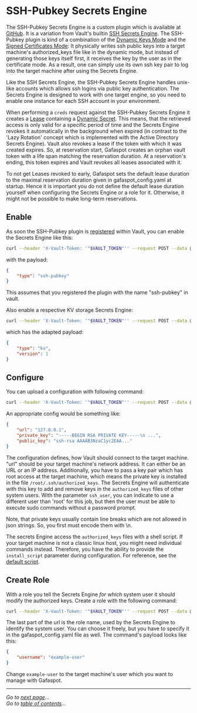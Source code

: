 # SSH-Pubkey Secrets Engine

The SSH-Pubkey Secrets Engine is a custom plugin which is available at [GitHub](github.com/AdvUni/vault-plugin-secrets-ssh-pubkey). It is a variation from Vault's builtin [SSH Secrets Engine](https://www.vaultproject.io/docs/secrets/ssh/index.html). The SSH-Pubkey plugin is kind of a combination of the [Dynamic Keys Mode](https://www.vaultproject.io/docs/secrets/ssh/dynamic-ssh-keys.html) and the [Signed Certificates Mode](https://www.vaultproject.io/docs/secrets/ssh/signed-ssh-certificates.html): It physically writes ssh public keys into a target machine's authorized_keys file like in the dynamic mode, but instead of generating those keys itself first, it receives the key by the user as in the certificate mode. As a result, one can simply use its own ssh key pair to log into the target machine after using the Secrets Engine.

Like the SSH Secrets Engine, the SSH-Pubkey Secrets Engine handles unix-like accounts which allows ssh logins via public key authentication. The Secrets Engine is designed to work with one target engine, so you need to enable one instance for each SSH account in your environment.

When performing a `creds` request against the SSH-Pubkey Secrets Engine it creates a [Lease](https://www.vaultproject.io/docs/concepts/lease.html) containing a [Dynamic Secret](https://www.hashicorp.com/blog/why-we-need-dynamic-secrets). This means, that the retrieved access is only valid for a specific period of time and the Secrets Engine revokes it automatically in the background when expired (in contrast to the 'Lazy Rotation' concept which is implemented with the Active Directory Secrets Engine). Vault also revokes a lease if the token with which it was created expires. So, at reservation start, Gafaspot creates an orphan vault token with a life span matching the reservation duration. At a reservation's ending, this token expires and Vault revokes all leases associated with it.

To not get Leases revoked to early, Gafaspot sets the default lease duration to the maximal reservation duration given in gafaspot_config.yaml at startup. Hence it is important you do not define the default lease duration yourself when configuring the Secrets Engine or a role for it. Otherwise, it might not be possible to make long-term reservations.

## Enable
As soon the SSH-Pubkey plugin is [registered](https://www.vaultproject.io/docs/internals/plugins.html#plugin-registration) within Vault, you can enable the Secrets Engine like this:

```sh
curl --header 'X-Vault-Token: '"$VAULT_TOKEN"'' --request POST --data @sshpubkey_enable.json http://127.0.0.1:8200/v1/sys/mounts/operate/<environment_name>/SSH-Pubkey
```

with the payload:

```json
{
    "type": "ssh-pubkey"
}
```
This assumes that you registered the plugin with the name "ssh-pubkey" in vault.

Also enable a respective KV storage Secrets Engine:

```sh
curl --header 'X-Vault-Token: '"$VAULT_TOKEN"'' --request POST --data @kv_enable.json http://127.0.0.1:8200/v1/sys/mounts/store/<environment_name>/SSH-Pubkey
```

which has the adapted payload:

```json
{
    "type": "kv",
    "version": 1
}
```

## Configure
You can upload a configuration with following command:

```sh
curl --header 'X-Vault-Token: '"$VAULT_TOKEN"'' --request POST --data @sshpubkey_config.json http://127.0.0.1:8200/v1/operate/<environment_name>/SSH-Pubk/config
```

An appropriate config would be something like:

```json
{
    "url": "127.0.0.1",
    "private_key": "-----BEGIN RSA PRIVATE KEY-----\n ...",
    "public_key": "ssh-rsa AAAAB3NzaC1yc2EAA..."
}
```

The configuration defines, how Vault should connect to the target machine.
"url" should be your target machine's network address. It can either be an URL or an IP address.
Additionally, you have to pass a key pair which has root access at the target machine, which means the private key is installed in the file `/root/.ssh/authorized_keys`. The Secrets Engine will authenticate with this key to add and remove keys in the `authorized_keys` files of other system users. With the parameter `ssh_user`, you can indicate to use a different user than 'root' for this job, but then the user must be able to execute sudo commands without a password prompt.

Note, that private keys usually contain line breaks which are not allowed in json strings. So, you first must encode them with \n.

The secrets Engine access the `authorized_keys` files with a shell script. If your target machine is not a classic linux host, you might need individual commands instead. Therefore, you have the ability to provide the `install_script` parameter during configuration. For reference, see the [default script](https://github.com/AdvUni/vault-plugin-secrets-ssh-pubkey/blob/master/plugin/linux_install_script.go).

## Create Role
With a role you tell the Secrets Engine *for which* system user it should modify the authorized keys. Create a role with the following command:

```sh
curl --header 'X-Vault-Token: '"$VAULT_TOKEN"'' --request POST --data @sshpubkey_role.json http://127.0.0.1:8200/v1/operate/<environment_name>/SSH-Pubkey/roles/gafaspot
```

The last part of the url is the role name, used by the Secrets Engine to identify the system user. You can choose it freely, but you have to specify it in the gafaspot_config.yaml file as well.
The command's payload looks like this:

```json
{
    "username": "example-user"
}
```

Change `example-user` to the target machine's user which you want to manage with Gafaspot.

---
*Go to [next page](secengs_database.md)...*  
*Go to [table of contents](README.md)...*